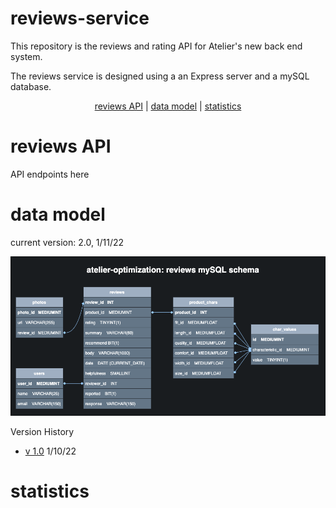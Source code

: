 # **reviews-service**

This repository is the reviews and rating API for Atelier's new back end system.

The reviews service is designed using a an Express server and a mySQL database.

<div align="center">

[reviews API](#reviews-api) |
[data model](#data-model) |
[statistics](#statistics)

</div>

# reviews API

API endpoints here

# data model

current version: 2.0, 1/11/22

![Data Model version 2](./data_models/sql-modelv2.png)

Version History
- [v 1.0][version1] 1/10/22

[version1]: ./data_models/sql-modelv1.png

# statistics

